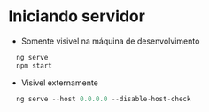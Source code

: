 # Iniciando servidor
* Somente visivel na máquina de desenvolvimento
```ts
  ng serve
  npm start
```

* Visivel externamente
```ts
  ng serve --host 0.0.0.0 --disable-host-check
```
